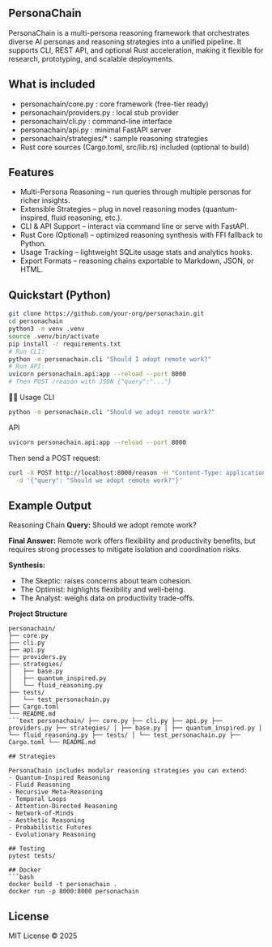
## PersonaChain

PersonaChain is a multi-persona reasoning framework that orchestrates diverse AI personas and reasoning strategies into a unified pipeline. It supports CLI, REST API, and optional Rust acceleration, making it flexible for research, prototyping, and scalable deployments.

## What is included
- personachain/core.py : core framework (free-tier ready)
- personachain/providers.py : local stub provider
- personachain/cli.py : command-line interface
- personachain/api.py : minimal FastAPI server
- personachain/strategies/* : sample reasoning strategies
- Rust core sources (Cargo.toml, src/lib.rs) included (optional to build)

## Features

- Multi-Persona Reasoning – run queries through multiple personas for richer insights.
- Extensible Strategies – plug in novel reasoning modes (quantum-inspired, fluid reasoning, etc.).
- CLI & API Support – interact via command line or serve with FastAPI.
- Rust Core (Optional) – optimized reasoning synthesis with FFI fallback to Python.
- Usage Tracking – lightweight SQLite usage stats and analytics hooks.
- Export Formats – reasoning chains exportable to Markdown, JSON, or HTML.

## Quickstart (Python)
```bash
git clone https://github.com/your-org/personachain.git
cd personachain
python3 -m venv .venv
source .venv/bin/activate
pip install -r requirements.txt
# Run CLI:
python -m personachain.cli "Should I adopt remote work?"
# Run API:
uvicorn personachain.api:app --reload --port 8000
# Then POST /reason with JSON {"query":"..."}
```

🧑‍💻 Usage
CLI
```bash
python -m personachain.cli "Should we adopt remote work?"
```

API
```bash
uvicorn personachain.api:app --reload --port 8000
```

Then send a POST request:
```bash
curl -X POST http://localhost:8000/reason -H "Content-Type: application/json" \
  -d '{"query": "Should we adopt remote work?"}'
```

## Example Output

Reasoning Chain
**Query:** Should we adopt remote work?

**Final Answer:**
Remote work offers flexibility and productivity benefits, but requires strong processes to mitigate isolation and coordination risks.

**Synthesis:**
- The Skeptic: raises concerns about team cohesion.  
- The Optimist: highlights flexibility and well-being.  
- The Analyst: weighs data on productivity trade-offs.  

**Project Structure**
```text
personachain/
├── core.py
├── cli.py
├── api.py
├── providers.py
├── strategies/
│   ├── base.py
│   ├── quantum_inspired.py
│   └── fluid_reasoning.py
├── tests/
│   └── test_personachain.py
├── Cargo.toml
└── README.md
```text personachain/ ├── core.py ├── cli.py ├── api.py ├── providers.py ├── strategies/ │ ├── base.py │ ├── quantum_inspired.py │ └── fluid_reasoning.py ├── tests/ │ └── test_personachain.py ├── Cargo.toml └── README.md

## Strategies

PersonaChain includes modular reasoning strategies you can extend:
- Quantum-Inspired Reasoning
- Fluid Reasoning
- Recursive Meta-Reasoning
- Temporal Loops
- Attention-Directed Reasoning
- Network-of-Minds
- Aesthetic Reasoning
- Probabilistic Futures
- Evolutionary Reasoning

## Testing
pytest tests/

## Docker
```bash
docker build -t personachain .
docker run -p 8000:8000 personachain
```
## License
MIT License © 2025
